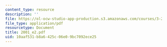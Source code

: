 ```yaml
---
content_type: resource
description: ''
file: https://ol-ocw-studio-app-production.s3.amazonaws.com/courses/3-20-materials-at-equilibrium-sma-5111-fall-2003/10aaf531b8a6425c06e09bc7092ece25_2001_e2.pdf
file_type: application/pdf
resourcetype: Document
title: 2001_e2.pdf
uid: 10aaf531-b8a6-425c-06e0-9bc7092ece25
---
```

